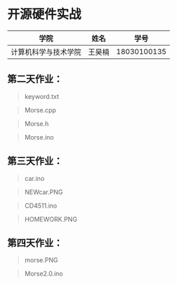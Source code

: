 # 开源硬件实战
|学院|姓名|学号|
|---|-|---|
|计算机科学与技术学院|王昊楠|18030100135|
## 第二天作业：
>keyword.txt

>Morse.cpp

>Morse.h

>Morse.ino
## 第三天作业：
>car.ino

>NEWcar.PNG

>CD4511.ino

>HOMEWORK.PNG
## 第四天作业：
>morse.PNG

>Morse2.0.ino

